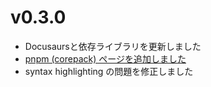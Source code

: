 # v0.3.0

- Docusaursと依存ライブラリを更新しました
- [pnpm (corepack) ページを追加しました](/docs/env/pnpm)
- syntax highlighting の問題を修正しました

<!-- truncate -->
